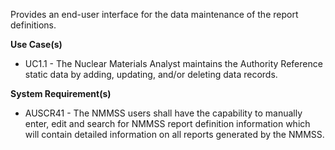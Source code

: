 Provides an end-user interface for the data maintenance of the report definitions.

**Use Case(s)**

- UC1.1 - The Nuclear Materials Analyst maintains the Authority Reference static data by adding, updating, and/or deleting data records.

**System Requirement(s)**

- AUSCR41 - The NMMSS users shall have the capability to manually enter, edit and search for NMMSS report definition information which will contain detailed information on all reports generated by the NMMSS.